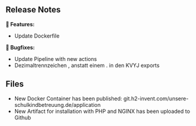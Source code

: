 ## Release Notes

__🚀 Features:__

* Update Dockerfile

__🐛 Bugfixes:__

* Update Pipeline with new actions
* Dezimaltrennzeichen , anstatt einem . in den KVYJ exports

## Files

* New Docker Container has been published: git.h2-invent.com/unsere-schulkindbetreuung.de/application
* New Artifact for installation with PHP and NGINX has been uploaded to Github
